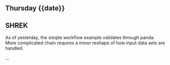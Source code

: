 ## Thursday {{date}}

SHREK
---

As of yesterday, the simple workflow example validates through panda.  More complicated chain requires a minor reshape of how input data sets are handled.

...
